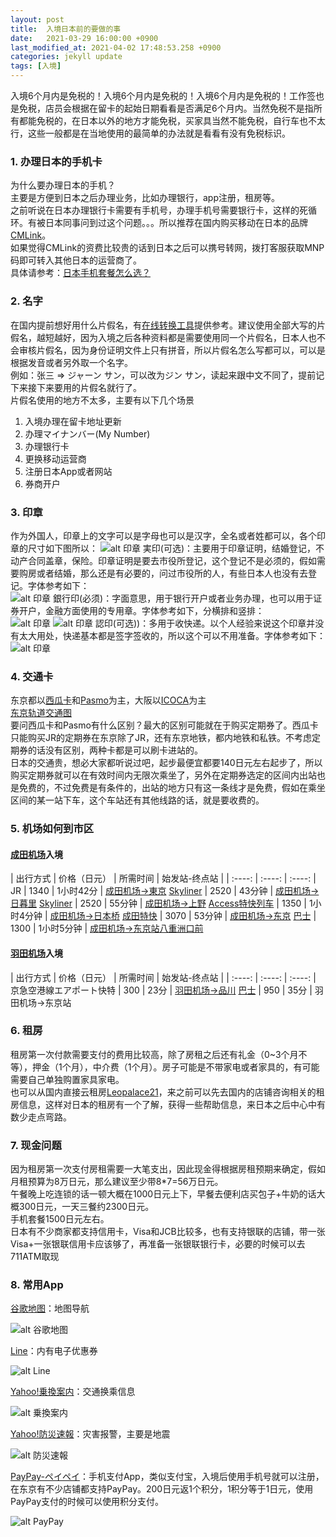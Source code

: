 ```yaml
---
layout: post
title:  入境日本前的要做的事
date:   2021-03-29 16:00:00 +0900
last_modified_at: 2021-04-02 17:48:53.258 +0900
categories: jekyll update
tags: [入境]
---
```


入境6个月内是免税的！入境6个月内是免税的！入境6个月内是免税的！工作签也是免税，店员会根据在留卡的起始日期看看是否满足6个月内。当然免税不是指所有都能免税的，在日本以外的地方才能免税，买家具当然不能免税，自行车也不太行，这些一般都是在当地使用的最简单的办法就是看看有没有免税标识。

### 1. 办理日本的手机卡
为什么要办理日本的手机？<br />
主要是方便到日本之后办理业务，比如办理银行，app注册，租房等。<br />
之前听说在日本办理银行卡需要有手机号，办理手机号需要银行卡，这样的死循环。有被日本同事问到过这个问题。。。所以推荐在国内购买移动在日本的品牌 [CMLink](https://www.cmlink.com/jp/zh/)。<br />
如果觉得CMLink的资费比较贵的话到日本之后可以携号转网，拨打客服获取MNP码即可转入其他日本的运营商了。<br />
具体请参考：[日本手机套餐怎么选？](/mobile-carriers)

### 2. 名字
在国内提前想好用什么片假名，有[在线转换工具](http://www.hipenpal.com/tool/chinese_simplified_and_traditional_characters_pinyin_to_katakana_converter_in_simplified_chinese.php)提供参考。建议使用全部大写的片假名，越短越好，因为入境之后各种资料都是需要使用同一个片假名，日本人也不会审核片假名，因为身份证明文件上只有拼音，所以片假名怎么写都可以，可以是根据发音或者另外取一个名字。<br />
例如：张三 => ジャーン サン，可以改为ジン サン，读起来跟中文不同了，提前记下来接下来要用的片假名就行了。<br />
片假名使用的地方不太多，主要有以下几个场景
1. 入境办理在留卡地址更新
2. 办理マイナンバー(My Number)
3. 办理银行卡
4. 更换移动运营商
5. 注册日本App或者网站
6. 券商开户

### 3. 印章
作为外国人，印章上的文字可以是字母也可以是汉字，全名或者姓都可以，各个印章的尺寸如下图所以：
![alt 印章](/assets/img/yinzhang.png "印章")
実印(可选)：主要用于印章证明，结婚登记，不动产合同盖章，保险。印章证明是要去市役所登记，这个登记不是必须的，假如需要购房或者结婚，那么还是有必要的，问过市役所的人，有些日本人也没有去登记。字体参考如下：<br />
![alt 印章](/assets/img/yinzhang-font-1.png "印章")
銀行印(必须)：字面意思，用于银行开户或者业务办理，也可以用于证券开户，金融方面使用的专用章。字体参考如下，分横排和竖排：<br />
![alt 印章](/assets/img/yinzhang-font-2.png "印章")
![alt 印章](/assets/img/yinzhang-font-3.png "印章")
認印(可选))：多用于收快递。以个人经验来说这个印章并没有太大用处，快递基本都是签字签收的，所以这个可以不用准备。字体参考如下：
![alt 印章](/assets/img/yinzhang-font-4.png "印章")


### 4. 交通卡
东京都以[西瓜卡](https://www.jreast.co.jp/suica/)和[Pasmo](https://www.pasmo.co.jp/)为主，大阪以[ICOCA](https://www.jr-odekake.net/icoca/)为主<br />
[东京轨道交通图](https://www.tokyometro.jp/cn/subwaymap/index.html)<br />
要问西瓜卡和Pasmo有什么区别？最大的区别可能就在于购买定期券了。西瓜卡只能购买JR的定期券在东京除了JR，还有东京地铁，都内地铁和私铁。不考虑定期券的话没有区别，两种卡都是可以刷卡进站的。<br />日本的交通贵，想必大家都听说过吧，起步最便宜都要140日元左右起步了，所以购买定期券就可以在有效时间内无限次乘坐了，另外在定期券选定的区间内出站也是免费的，不过免费是有条件的，出站的地方只有这一条线才是免费，假如在乘坐区间的某一站下车，这个车站还有其他线路的话，就是要收费的。

### 5. 机场如何到市区
#### [成田机场](https://www.narita-airport.jp/ch1)入境

| 出行方式 | 价格（日元） | 所需时间 | 始发站-终点站 |
| :----: | :----: | :----: |
JR | 1340 | 1小时42分 | [成田机场→東京](https://transit.yahoo.co.jp/search/result?from=%E6%88%90%E7%94%B0%E7%A9%BA%E6%B8%AF%28%E7%A9%BA%E8%B7%AF%29&flatlon=%2C%2C29110&to=%E6%9D%B1%E4%BA%AC&tlatlon=%2C%2C22828&viacode=&viacode=&viacode=&ym=202105&y=2021&m=05&d=31&hh=10&m1=1&m2=1&shin=1&ex=&hb=&al=&lb=&sr=&type=1&ws=3&s=2&ei=&fl=1&tl=3&expkind=1&mtf=&out_y=&mode=&c=&searchOpt=&stype=&ticket=normal&userpass=0&passtype=&detour_id=&fromgid=&togid=&dispym=&dispd=&disptime=&disptype=&dispcnt=&dispbf=&kw=%E6%9D%B1%E4%BA%AC)
[Skyliner](https://www.keisei.co.jp/keisei/tetudou/skyliner/tc/traffic/index.php) | 2520 | 43分钟 | [成田机场→日暮里](https://transit.yahoo.co.jp/search/result?from=%E6%88%90%E7%94%B0%E7%A9%BA%E6%B8%AF%28%E9%89%84%E9%81%93%29&flatlon=%2C%2C22392&to=%E4%B8%8A%E9%87%8E&tlatlon=%2C%2C22528&viacode=&viacode=&viacode=&ym=202105&y=2021&m=05&d=31&hh=10&m1=1&m2=1&shin=&ex=1&hb=&al=&lb=&sr=&type=1&ws=3&s=2&ei=&fl=1&tl=3&expkind=1&mtf=&out_y=&mode=&c=&searchOpt=&stype=&ticket=normal&userpass=0&passtype=&detour_id=&fromgid=&togid=&dispym=&dispd=&disptime=&disptype=&dispcnt=&dispbf=&kw=%E4%B8%8A%E9%87%8E)
[Skyliner](https://www.keisei.co.jp/keisei/tetudou/skyliner/tc/traffic/index.php) | 2520 | 55分钟 | [成田机场→上野](https://transit.yahoo.co.jp/search/result?from=%E6%88%90%E7%94%B0%E7%A9%BA%E6%B8%AF%28%E9%89%84%E9%81%93%29&flatlon=%2C%2C22392&to=%E4%B8%8A%E9%87%8E&tlatlon=%2C%2C22528&viacode=&viacode=&viacode=&ym=202105&y=2021&m=05&d=31&hh=10&m1=1&m2=1&shin=&ex=1&hb=&al=&lb=&sr=&type=1&ws=3&s=2&ei=&fl=1&tl=3&expkind=1&mtf=&out_y=&mode=&c=&searchOpt=&stype=&ticket=normal&userpass=0&passtype=&detour_id=&fromgid=&togid=&dispym=&dispd=&disptime=&disptype=&dispcnt=&dispbf=&kw=%E4%B8%8A%E9%87%8E)
[Access特快列车](https://www.keisei.co.jp/keisei/tetudou/skyliner/tc/traffic/express.php) | 1350 | 1小时4分钟 | [成田机场→日本桥](https://transit.yahoo.co.jp/search/result?from=%E6%88%90%E7%94%B0%E7%A9%BA%E6%B8%AF%28%E9%89%84%E9%81%93%29&flatlon=%2C%2C22392&to=%E6%97%A5%E6%9C%AC%E6%A9%8B%28%E6%9D%B1%E4%BA%AC%E9%83%BD%29&tlatlon=%2C%2C22884&viacode=&viacode=&viacode=&ym=202105&y=2021&m=05&d=31&hh=10&m1=1&m2=1&shin=&ex=1&hb=&al=&lb=&sr=&type=1&ws=3&s=2&ei=&fl=1&tl=3&expkind=1&mtf=&out_y=&mode=&c=&searchOpt=&stype=&ticket=normal&userpass=0&passtype=&detour_id=&fromgid=&togid=&dispym=&dispd=&disptime=&disptype=&dispcnt=&dispbf=&kw=%E6%97%A5%E6%9C%AC%E6%A9%8B%28%E6%9D%B1%E4%BA%AC%E9%83%BD%29)
[成田特快](https://www.jreast.co.jp/tc/nex/) | 3070 | 53分钟 | [成田机场→东京](https://transit.yahoo.co.jp/search/result?from=%E6%88%90%E7%94%B0%E7%A9%BA%E6%B8%AF%28%E9%89%84%E9%81%93%29&flatlon=%2C%2C22392&to=%E6%97%A5%E6%9C%AC%E6%A9%8B%28%E6%9D%B1%E4%BA%AC%E9%83%BD%29&tlatlon=%2C%2C22884&viacode=&viacode=&viacode=&ym=202105&y=2021&m=05&d=31&hh=10&m1=1&m2=1&shin=&ex=1&hb=&al=&lb=&sr=&type=1&ws=3&s=2&ei=&fl=1&tl=3&expkind=1&mtf=&out_y=&mode=&c=&searchOpt=&stype=&ticket=normal&userpass=0&passtype=&detour_id=&fromgid=&togid=&dispym=&dispd=&disptime=&disptype=&dispcnt=&dispbf=&kw=%E6%97%A5%E6%9C%AC%E6%A9%8B%28%E6%9D%B1%E4%BA%AC%E9%83%BD%29)
[巴士](http://access.narita-airport.jp/ch1/timetable_search.html) | 1300 | 1小时5分钟 | [成田机场→东京站八重洲口前](https://transit.yahoo.co.jp/search/result?from=%E6%88%90%E7%94%B0%E7%A9%BA%E6%B8%AF%28%E9%89%84%E9%81%93%29&flatlon=%2C%2C22392&to=%E6%97%A5%E6%9C%AC%E6%A9%8B%28%E6%9D%B1%E4%BA%AC%E9%83%BD%29&tlatlon=%2C%2C22884&viacode=&viacode=&viacode=&ym=202105&y=2021&m=05&d=31&hh=10&m1=1&m2=1&shin=&ex=1&hb=&al=&lb=&sr=&type=1&ws=3&s=2&ei=&fl=1&tl=3&expkind=1&mtf=&out_y=&mode=&c=&searchOpt=&stype=&ticket=normal&userpass=0&passtype=&detour_id=&fromgid=&togid=&dispym=&dispd=&disptime=&disptype=&dispcnt=&dispbf=&kw=%E6%97%A5%E6%9C%AC%E6%A9%8B%28%E6%9D%B1%E4%BA%AC%E9%83%BD%29)

#### [羽田机场](https://tokyo-haneda.com/zh-CHS/index.html)入境

| 出行方式 | 价格（日元） | 所需时间 | 始发站-终点站 |
| :----: | :----: | :----: |
京急空港線エアポート快特 | 300 | 23分 | [羽田机场→品川](https://transit.yahoo.co.jp/search/result?from=%E7%BE%BD%E7%94%B0%E7%A9%BA%E6%B8%AF%28%E7%A9%BA%E8%B7%AF%29&flatlon=%2C%2C22827&to=%E5%93%81%E5%B7%9D&tlatlon=%2C%2C22709&viacode=&viacode=&viacode=&ym=202105&y=2021&m=05&d=31&hh=10&m1=1&m2=1&shin=1&ex=1&hb=&al=&lb=&sr=&type=1&ws=3&s=2&ei=&fl=1&tl=3&expkind=1&mtf=&out_y=&mode=&c=&searchOpt=&stype=&ticket=normal&userpass=0&passtype=&detour_id=&fromgid=&togid=&dispym=&dispd=&disptime=&disptype=&dispcnt=&dispbf=&kw=%E5%93%81%E5%B7%9D)
[巴士](http://www.keikyu-bus.co.jp/airport/h-tokyo/) | 950 | 35分 | 羽田机场→东京站

### 6. 租房
租房第一次付款需要支付的费用比较高，除了房租之后还有礼金（0~3个月不等），押金（1个月），中介费（1个月）。房子可能是不带家电或者家具的，有可能需要自己单独购置家具家电。<br />
也可以从国内直接云租房[Leopalace21](https://cn.leopalace21.com/)，来之前可以先去国内的店铺咨询相关的租房信息，这样对日本的租房有一个了解，获得一些帮助信息，来日本之后中心中有数少走点弯路。

### 7. 现金问题
因为租房第一次支付房租需要一大笔支出，因此现金得根据房租预期来确定，假如月租预算为8万日元，那么建议至少带8*7=56万日元。<br />
午餐晚上吃连锁的话一顿大概在1000日元上下，早餐去便利店买包子+牛奶的话大概300日元，一天三餐约2300日元。<br />
手机套餐1500日元左右。<br />
日本有不少商家都支持信用卡，Visa和JCB比较多，也有支持银联的店铺，带一张Visa+一张银联信用卡应该够了，再准备一张银联银行卡，必要的时候可以去711ATM取现

### 8. 常用App
[谷歌地图](https://apps.apple.com/jp/app/google-maps-transit-food/id585027354)：地图导航

![alt 谷歌地图](/assets/img/googlemap.png "谷歌地图")

[Line](https://apps.apple.com/jp/app/line/id443904275)：内有电子优惠券

![alt Line](/assets/img/line.png "Line")

[Yahoo!乗換案‪内](https://apps.apple.com/jp/app/yahoo-%E4%B9%97%E6%8F%9B%E6%A1%88%E5%86%85/id291676451)：交通换乘信息

![alt 乗換案‪内](/assets/img/yahootransfer.png "乗換案‪内")

[Yahoo!防災速‪報‬](https://apps.apple.com/jp/app/yahoo-%E9%98%B2%E7%81%BD%E9%80%9F%E5%A0%B1/id481914139)：灾害报警，主要是地震

![alt 防災速‪報‬](/assets/img/yahooalert.png "防災速‪報‬")

[PayPay-ペイペイ](https://apps.apple.com/jp/app/paypay-%E3%83%9A%E3%82%A4%E3%83%9A%E3%82%A4-%E3%82%AD%E3%83%A3%E3%83%83%E3%82%B7%E3%83%A5%E3%83%AC%E3%82%B9%E3%81%A7%E3%82%B9%E3%83%9E%E3%83%BC%E3%83%88%E3%81%AB%E3%81%8A%E6%94%AF%E6%89%95%E3%81%84/id1435783608)：手机支付App，类似支付宝，入境后使用手机号就可以注册，在东京有不少店铺都支持PayPay。200日元返1个积分，1积分等于1日元，使用PayPay支付的时候可以使用积分支付。

![alt PayPay](/assets/img/paypay.png "PayPay")